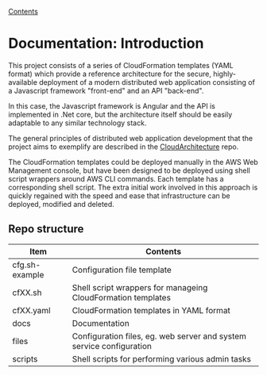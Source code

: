 [Contents](contents.md)

# Documentation: Introduction

This project consists of a series of CloudFormation templates (YAML format) which provide a reference architecture for the secure, highly-available deployment of a modern distributed web application consisting of a Javascript framework "front-end" and an API "back-end". 

In this case, the Javascript framework is Angular and the API is implemented in .Net core, but the architecture itself should be easily adaptable to any similar technology stack.

The general principles of distributed web application development that the project aims to exemplify are described in the [CloudArchitecture](https://github.com/mjhalldotorg/CloudArchitecture) repo. 

The CloudFormation templates could be deployed manually in the AWS Web Management console, but have been designed to be deployed using shell script wrappers around AWS CLI commands. Each template has a corresponding shell script. The extra initial work involved in this approach is quickly regained with the speed and ease that infrastructure can be deployed, modified and deleted.

## Repo structure

| Item           | Contents |
| -------------- | -------- |
| cfg.sh-example | Configuration file template |
| cfXX.sh        | Shell script wrappers for manageing CloudFormation templates |
| cfXX.yaml      | CloudFormation templates in YAML format |
| docs           | Documentation |
| files          | Configuration files, eg. web server and system service configuration |
| scripts        | Shell scripts for performing various admin tasks |
